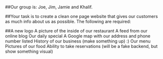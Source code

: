 ##Our group is: Joe, Jim, Jamie and Khalif.

##Your task is to create a clean one page website that gives our customers as much info about us as possible. The following are required:

##A new logo A picture of the inside of our restaurant A feed from our online blog Our daily special A Google map with our address and phone number listed History of our business (make something up) :) Our menu Pictures of our food Ability to take reservations (will be a fake backend, but show something visual)
